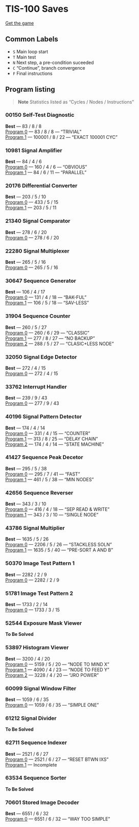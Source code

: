 # TIS-100 Saves

[Get the game](https://www.zachtronics.com/tis-100/)

## Common Labels

* `S` Main loop start
* `T` Main test
* `N` Next step, a pre-condition suceeded
* `C` “Continue”, branch convergence
* `F` Final instructions

## Program listing

> **Note**
> Statistics listed as “Cycles / Nodes / Instructions”


### 00150 Self-Test Diagnostic
**Best** — 83 / 8 / 8  
[Program 0](save/00150.0.txt) — 83 / 8 / 8 — “TRIVIAL”    
[Program 1](save/00150.1.txt) — 100001 / 8 / 22 — “EXACT 100001 CYC”    

### 10981 Signal Amplifier
**Best** — 84 / 4 / 6  
[Program 0](save/10981.0.txt) — 160 / 4 / 6 — “OBVIOUS”    
[Program 1](save/10981.1.txt) — 84 / 6 / 11 — “PARALLEL”    

### 20176 Differential Converter
**Best** — 203 / 5 / 10  
[Program 0](save/20176.0.txt) — 433 / 5 / 15  
[Program 1](save/20176.1.txt) — 203 / 5 / 11  

### 21340 Signal Comparator
**Best** — 278 / 6 / 20  
[Program 0](save/21340.0.txt) — 278 / 6 / 20  

### 22280 Signal Multiplexer
**Best** — 265 / 5 / 16  
[Program 0](save/22280.0.txt) — 265 / 5 / 16  

### 30647 Sequence Generator
**Best** — 106 / 4 / 17  
[Program 0](save/30647.0.txt) — 131 / 4 / 18 — “BAK-FUL”    
[Program 1](save/30647.1.txt) — 106 / 5 / 18 — “SAV-LESS”    

### 31904 Sequence Counter
**Best** — 260 / 5 / 27  
[Program 0](save/31904.0.txt) — 260 / 6 / 29 — “CLASSIC”    
[Program 1](save/31904.1.txt) — 277 / 8 / 27 — “NO BACKUP”    
[Program 2](save/31904.2.txt) — 288 / 5 / 27 — “CLASIC+LESS NODE”    

### 32050 Signal Edge Detector
**Best** — 272 / 4 / 15  
[Program 0](save/32050.0.txt) — 272 / 4 / 15  

### 33762 Interrupt Handler
**Best** — 239 / 9 / 43  
[Program 0](save/33762.0.txt) — 277 / 9 / 43  

### 40196 Signal Pattern Detector
**Best** — 174 / 4 / 14  
[Program 0](save/40196.0.txt) — 331 / 4 / 15 — “COUNTER”    
[Program 1](save/40196.1.txt) — 313 / 8 / 25 — “DELAY CHAIN”    
[Program 2](save/40196.2.txt) — 174 / 4 / 14 — “STATE MACHINE”    

### 41427 Sequence Peak Decetor
**Best** — 295 / 5 / 38  
[Program 0](save/41427.0.txt) — 295 / 7 / 41 — “FAST”    
[Program 1](save/41427.1.txt) — 461 / 5 / 38 — “MIN NODES”    

### 42656 Sequence Reverser
**Best** — 343 / 3 / 10  
[Program 0](save/42656.0.txt) — 416 / 4 / 18 — “SEP READ & WRITE”    
[Program 1](save/42656.1.txt) — 343 / 3 / 10 — “SINGLE NODE”    

### 43786 Signal Multiplier
**Best** — 1635 / 5 / 26  
[Program 0](save/43786.0.txt) — 2206 / 5 / 26 — “STACKLESS SOLN”    
[Program 1](save/43786.1.txt) — 1635 / 5 / 40 — “PRE-SORT A AND B”    

### 50370 Image Test Pattern 1
**Best** — 2282 / 2 / 9  
[Program 0](save/50370.0.txt) — 2282 / 2 / 9  

### 51781 Image Test Pattern 2
**Best** — 1733 / 2 / 14  
[Program 0](save/51781.0.txt) — 1733 / 3 / 15  

### 52544 Exposure Mask Viewer
**To Be Solved**

### 53897 Histogram Viewer
**Best** — 3200 / 4 / 20  
[Program 0](save/53897.0.txt) — 5159 / 5 / 20 — “NODE TO MIND X”    
[Program 1](save/53897.1.txt) — 4090 / 4 / 23 — “NODE TO FEED Y”    
[Program 2](save/53897.2.txt) — 3228 / 4 / 20 — “JRO POWER”    

### 60099 Signal Window Filter
**Best** — 1059 / 6 / 35  
[Program 0](save/60099.0.txt) — 1059 / 6 / 35 — “SIMPLE ONE”    

### 61212 Signal Divider
**To Be Solved**

### 62711 Sequence Indexer
**Best** — 2521 / 6 / 27  
[Program 0](save/62711.0.txt) — 2521 / 6 / 27 — “RESET BTWN IXS”    
[Program 1](save/62711.1.txt) — Incomplete  

### 63534 Sequence Sorter
**To Be Solved**

### 70601 Stored Image Decoder
**Best** — 6551 / 6 / 32  
[Program 0](save/70601.0.txt) — 6551 / 6 / 32 — “WAY TOO SIMPLE”    
